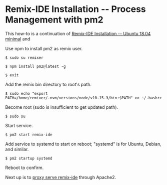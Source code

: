 # Remix-IDE Installation -- Process Management with pm2

This how-to is a continuation of [Remix-IDE Installation -- Ubuntu 18.04 minimal](./remix-ide-installation-ubuntu-18.md) and

Use npm to install pm2 as remix user.

    $ sudo su remixer

    $ npm install pm2@latest -g

    $ exit

Add the remix bin directory to root's path.

    $ sudo echo "export PATH=/home/remixer/.nvm/versions/node/v10.15.3/bin:$PATH" >> ~/.bashrc

Become root (sudo is insufficient to get updated path).

    $ sudo su

Start service.

    $ pm2 start remix-ide

Add service to systemd to start on reboot; "systemd" is for Ubuntu, Debian, and similar.

    $ pm2 startup systemd

Reboot to confirm.


Next up is to [proxy serve remix-ide](./remix-ide-installation-apache2-proxy.md) through Apache2.
